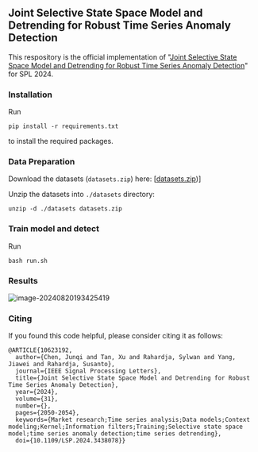 ## Joint Selective State Space Model and Detrending for Robust Time Series Anomaly Detection

This respository is the official implementation of "[Joint Selective State Space Model and Detrending for Robust Time Series Anomaly Detection](https://ieeexplore.ieee.org/document/10623192/)" for SPL 2024. 



### Installation

Run

```
pip install -r requirements.txt
```

to install the required packages.



### Data Preparation

Download the datasets (`datasets.zip`) here: [[datasets.zip](https://mailnwpueducn-my.sharepoint.com/:u:/g/personal/jqchen_mail_nwpu_edu_cn/EVJZQ3fmAPpGjQryQ6RVZaIBX5qY-SBt-30Q2C9zR2AkDA?e=f7lHbq))]

Unzip the datasets into `./datasets` directory:

```
unzip -d ./datasets datasets.zip
```



### Train model and detect

Run

```
bash run.sh
```



### Results

![image-20240820193425419](D:\python_project\SPL_mamba_for_TSAD\README\image-20240820193425419.png)



### Citing

If you found this code helpful, please consider citing it as follows:

```
@ARTICLE{10623192,
  author={Chen, Junqi and Tan, Xu and Rahardja, Sylwan and Yang, Jiawei and Rahardja, Susanto},
  journal={IEEE Signal Processing Letters}, 
  title={Joint Selective State Space Model and Detrending for Robust Time Series Anomaly Detection}, 
  year={2024},
  volume={31},
  number={},
  pages={2050-2054},
  keywords={Market research;Time series analysis;Data models;Context modeling;Kernel;Information filters;Training;Selective state space model;time series anomaly detection;time series detrending},
  doi={10.1109/LSP.2024.3438078}}
```



